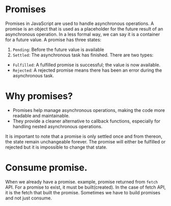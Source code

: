 # Promises
Promises in JavaScript are used to handle asynchronous operations. A promise is an object that is used as a placeholder for the future result of an asynchronous operation. In a less formal way, we can say it is a container for a future value. A promise has three states:
1. `Pending`: Before the future value is available
2. `Settled`: The asynchronous task has finished. There are two types:
+ `Fulfilled`: A fulfilled promise is successful; the value is now available.
+ `Rejected`: A rejected promise means there has been an error during the asynchronous task.
# Why promises?
+ Promises help manage asynchronous operations, making the code more readable and maintainable.
+ They provide a cleaner alternative to callback functions, especially for handling nested asynchronous operations.

It is important to note that a promise is only settled once and from thereon, the state remain unchangeable forever. The promise will either be fulfilled or rejected but it is impossible to change that state.
# Consume promise.
When we already have a promise. example, promise returned from `fetch` API. For a promise to exist, it must be built(created). In the case of fetch API, it is the fetch that built the promise. Sometimes we have to build promises and not just consume.
